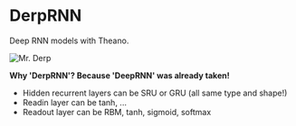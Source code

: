 # DerpRNN
Deep RNN models with Theano.

![](https://github.com/harpone/DerpRNN/blob/master/Mr-derp.png "Mr. Derp")

**Why 'DerpRNN'? Because 'DeepRNN' was already taken!**

- Hidden recurrent layers can be SRU or GRU (all same type and shape!)
- Readin layer can be tanh, ...
- Readout layer can be RBM, tanh, sigmoid, softmax

